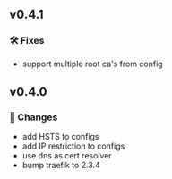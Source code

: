 ## v0.4.1

### 🛠️ Fixes
- support multiple root ca's from config

## v0.4.0

### 🔨 Changes

- add HSTS to configs
- add IP restriction to configs
- use dns as cert resolver
- bump traefik to 2.3.4